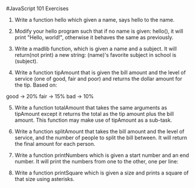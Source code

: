 #JavaScript 101 Exercises

1) Write a function hello which given a name, says hello to the name.

2) Modify your hello program such that if no name is given: hello(), it will print "Hello, world!", otherwise it behaves the same as previously.

3) Write a madlib function, which is given a name and a subject. It will return(not print) a new string: (name)'s favorite subject in school is (subject).

4) Write a function tipAmount that is given the bill amount and the level of service (one of good, fair and poor) and returns the dollar amount for the tip. Based on:

good -> 20%
fair -> 15%
bad -> 10%

5) Write a function totalAmount that takes the same arguments as tipAmount except it returns the total as the tip amount plus the bill amount. This function may make use of tipAmount as a sub-task.

6) Write a function splitAmount that takes the bill amount and the level of service, and the number of people to split the bill between. It will return the final amount for each person.

7) Write a function printNumbers which is given a start number and an end number. It will print the numbers from one to the other, one per line:

8) Write a function printSquare which is given a size and prints a square of that size using asterisks.
